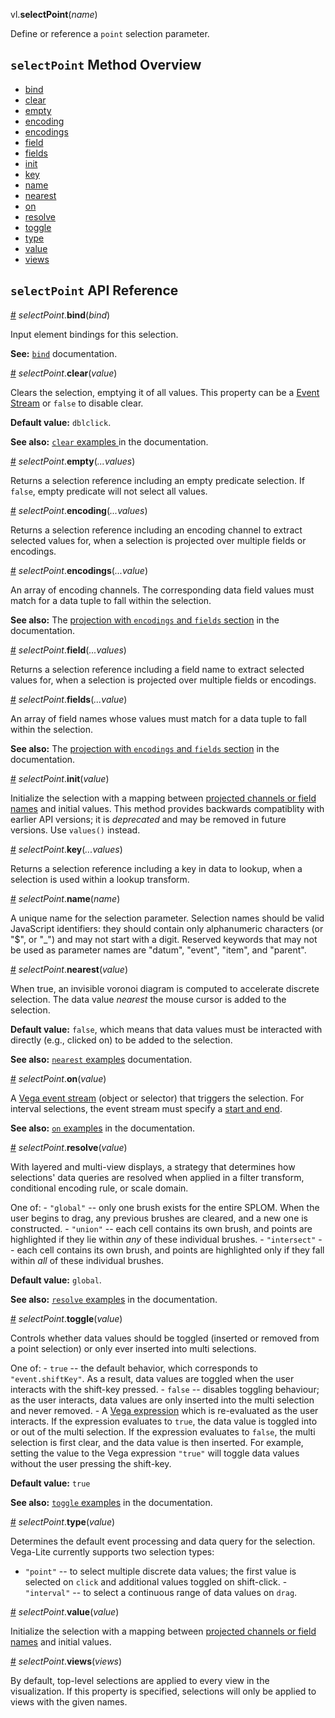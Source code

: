 vl.<b>selectPoint</b>(<em>name</em>)

Define or reference a <code>point</code> selection parameter.

## <code>selectPoint</code> Method Overview

* <a href="#bind">bind</a>
* <a href="#clear">clear</a>
* <a href="#empty">empty</a>
* <a href="#encoding">encoding</a>
* <a href="#encodings">encodings</a>
* <a href="#field">field</a>
* <a href="#fields">fields</a>
* <a href="#init">init</a>
* <a href="#key">key</a>
* <a href="#name">name</a>
* <a href="#nearest">nearest</a>
* <a href="#on">on</a>
* <a href="#resolve">resolve</a>
* <a href="#toggle">toggle</a>
* <a href="#type">type</a>
* <a href="#value">value</a>
* <a href="#views">views</a>

## <code>selectPoint</code> API Reference

<a id="bind" href="#bind">#</a>
<em>selectPoint</em>.<b>bind</b>(<em>bind</em>)

Input element bindings for this selection. 

__See:__ [`bind`](https://vega.github.io/vega-lite/docs/bind.html) documentation.

<a id="clear" href="#clear">#</a>
<em>selectPoint</em>.<b>clear</b>(<em>value</em>)

Clears the selection, emptying it of all values. This property can be a [Event Stream](https://vega.github.io/vega/docs/event-streams/) or `false` to disable clear.

__Default value:__ `dblclick`.

__See also:__ [`clear` examples ](https://vega.github.io/vega-lite/docs/selection.html#clear) in the documentation.

<a id="empty" href="#empty">#</a>
<em>selectPoint</em>.<b>empty</b>(<em>...values</em>)

Returns a selection reference including an empty predicate selection. If `false`, empty predicate will not select all values.

<a id="encoding" href="#encoding">#</a>
<em>selectPoint</em>.<b>encoding</b>(<em>...values</em>)

Returns a selection reference including an encoding channel to extract selected values for, when a selection is projected over multiple fields or encodings.

<a id="encodings" href="#encodings">#</a>
<em>selectPoint</em>.<b>encodings</b>(<em>...value</em>)

An array of encoding channels. The corresponding data field values must match for a data tuple to fall within the selection.

__See also:__ The [projection with `encodings` and `fields` section](https://vega.github.io/vega-lite/docs/selection.html#project) in the documentation.

<a id="field" href="#field">#</a>
<em>selectPoint</em>.<b>field</b>(<em>...values</em>)

Returns a selection reference including a field name to extract selected values for, when a selection is projected over multiple fields or encodings.

<a id="fields" href="#fields">#</a>
<em>selectPoint</em>.<b>fields</b>(<em>...value</em>)

An array of field names whose values must match for a data tuple to fall within the selection.

__See also:__ The [projection with `encodings` and `fields` section](https://vega.github.io/vega-lite/docs/selection.html#project) in the documentation.

<a id="init" href="#init">#</a>
<em>selectPoint</em>.<b>init</b>(<em>value</em>)

Initialize the selection with a mapping between [projected channels or field names](https://vega.github.io/vega-lite/docs/project.html) and initial values. This method provides backwards compatiblity with earlier API versions; it is _deprecated_ and may be removed in future versions. Use <code>values()</code> instead.

<a id="key" href="#key">#</a>
<em>selectPoint</em>.<b>key</b>(<em>...values</em>)

Returns a selection reference including a key in data to lookup, when a selection is used within a lookup transform.

<a id="name" href="#name">#</a>
<em>selectPoint</em>.<b>name</b>(<em>name</em>)

A unique name for the selection parameter. Selection names should be valid JavaScript identifiers: they should contain only alphanumeric characters (or "$", or "_") and may not start with a digit. Reserved keywords that may not be used as parameter names are "datum", "event", "item", and "parent".

<a id="nearest" href="#nearest">#</a>
<em>selectPoint</em>.<b>nearest</b>(<em>value</em>)

When true, an invisible voronoi diagram is computed to accelerate discrete selection. The data value _nearest_ the mouse cursor is added to the selection.

__Default value:__ `false`, which means that data values must be interacted with directly (e.g., clicked on) to be added to the selection.

__See also:__ [`nearest` examples](https://vega.github.io/vega-lite/docs/selection.html#nearest) documentation.

<a id="on" href="#on">#</a>
<em>selectPoint</em>.<b>on</b>(<em>value</em>)

A [Vega event stream](https://vega.github.io/vega/docs/event-streams/) (object or selector) that triggers the selection. For interval selections, the event stream must specify a [start and end](https://vega.github.io/vega/docs/event-streams/#between-filters).

__See also:__ [`on` examples](https://vega.github.io/vega-lite/docs/selection.html#on) in the documentation.

<a id="resolve" href="#resolve">#</a>
<em>selectPoint</em>.<b>resolve</b>(<em>value</em>)

With layered and multi-view displays, a strategy that determines how selections' data queries are resolved when applied in a filter transform, conditional encoding rule, or scale domain.

One of: - `"global"` -- only one brush exists for the entire SPLOM. When the user begins to drag, any previous brushes are cleared, and a new one is constructed. - `"union"` -- each cell contains its own brush, and points are highlighted if they lie within _any_ of these individual brushes. - `"intersect"` -- each cell contains its own brush, and points are highlighted only if they fall within _all_ of these individual brushes.

__Default value:__ `global`.

__See also:__ [`resolve` examples](https://vega.github.io/vega-lite/docs/selection.html#resolve) in the documentation.

<a id="toggle" href="#toggle">#</a>
<em>selectPoint</em>.<b>toggle</b>(<em>value</em>)

Controls whether data values should be toggled (inserted or removed from a point selection) or only ever inserted into multi selections.

One of: - `true` -- the default behavior, which corresponds to `"event.shiftKey"`.  As a result, data values are toggled when the user interacts with the shift-key pressed. - `false` -- disables toggling behaviour; as the user interacts, data values are only inserted into the multi selection and never removed. - A [Vega expression](https://vega.github.io/vega/docs/expressions/) which is re-evaluated as the user interacts. If the expression evaluates to `true`, the data value is toggled into or out of the multi selection. If the expression evaluates to `false`, the multi selection is first clear, and the data value is then inserted. For example, setting the value to the Vega expression `"true"` will toggle data values without the user pressing the shift-key.

__Default value:__ `true`

__See also:__ [`toggle` examples](https://vega.github.io/vega-lite/docs/selection.html#toggle) in the documentation.

<a id="type" href="#type">#</a>
<em>selectPoint</em>.<b>type</b>(<em>value</em>)

Determines the default event processing and data query for the selection. Vega-Lite currently supports two selection types:

- `"point"` -- to select multiple discrete data values; the first value is selected on `click` and additional values toggled on shift-click. - `"interval"` -- to select a continuous range of data values on `drag`.

<a id="value" href="#value">#</a>
<em>selectPoint</em>.<b>value</b>(<em>value</em>)

Initialize the selection with a mapping between [projected channels or field names](https://vega.github.io/vega-lite/docs/project.html) and initial values.

<a id="views" href="#views">#</a>
<em>selectPoint</em>.<b>views</b>(<em>views</em>)

By default, top-level selections are applied to every view in the visualization. If this property is specified, selections will only be applied to views with the given names.

